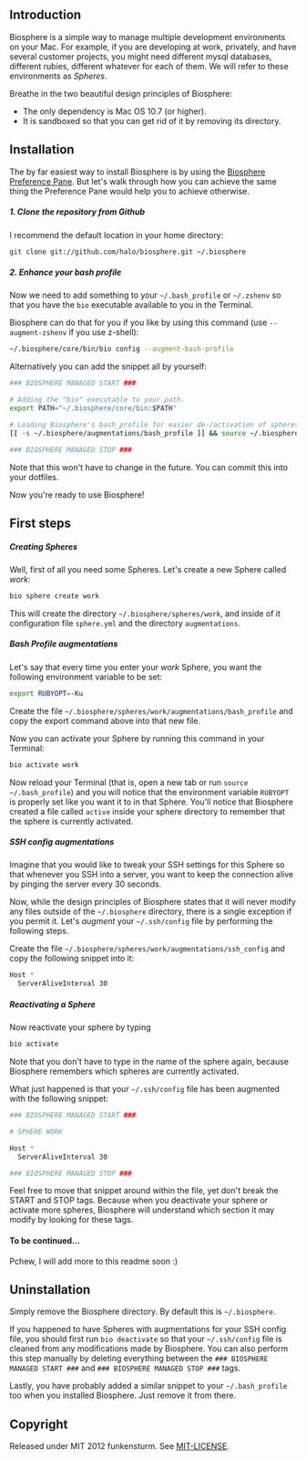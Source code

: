 ## Introduction

Biosphere is a simple way to manage multiple development environments on your Mac. For example, if you are developing at work, privately, and have several customer projects, you might need different mysql databases, different rubies, different whatever for each of them. We will refer to these environments as *Spheres*.

Breathe in the two beautiful design principles of Biosphere:

- The only dependency is Mac OS 10.7 (or higher).
- It is sandboxed so that you can get rid of it by removing its directory.

## Installation

The by far easiest way to install Biosphere is by using the [Biosphere Preference Pane](https://github.com/halo/BiospherePane). But let's walk through how you can achieve the same thing the Preference Pane would help you to achieve otherwise.

##### 1. Clone the repository from Github

I recommend the default location in your home directory:

```bash
git clone git://github.com/halo/biosphere.git ~/.biosphere
```

##### 2. Enhance your bash profile

Now we need to add something to your `~/.bash_profile` or `~/.zshenv` so that you have the `bio` executable available to you in the Terminal.

Biosphere can do that for you if you like by using this command (use `--augment-zshenv` if you use z-shell):

```bash
~/.biosphere/core/bin/bio config --augment-bash-profile
```

Alternatively you can add the snippet all by yourself:

```bash
### BIOSPHERE MANAGED START ###

# Adding the "bio" executable to your path.
export PATH="~/.biosphere/core/bin:$PATH"

# Loading Biosphere's bash_profile for easier de-/activation of spheres.
[[ -s ~/.biosphere/augmentations/bash_profile ]] && source ~/.biosphere/augmentations/bash_profile

### BIOSPHERE MANAGED STOP ###
```

Note that this won't have to change in the future. You can commit this into your dotfiles.

Now you're ready to use Biosphere!

## First steps

##### Creating Spheres

Well, first of all you need some Spheres. Let's create a new Sphere called *work*:

```bash
bio sphere create work
```

This will create the directory `~/.biosphere/spheres/work`, and inside of it configuration file `sphere.yml` and the directory `augmentations`.

##### Bash Profile augmentations

Let's say that every time you enter your *work* Sphere, you want the following environment variable to be set:

```bash
export RUBYOPT=-Ku
```

Create the file `~/.biosphere/spheres/work/augmentations/bash_profile` and copy the export command above into that new file.

Now you can activate your Sphere by running this command in your Terminal:

```bash
bio activate work
```

Now reload your Terminal (that is, open a new tab or run `source ~/.bash_profile`) and you will notice that the environment variable `RUBYOPT` is properly set like you want it to in that Sphere. You'll notice that Biosphere created a file called `active` inside your sphere directory to remember that the sphere is currently activated.

##### SSH config augmentations

Imagine that you would like to tweak your SSH settings for this Sphere so that whenever you SSH into a server, you want to keep the connection alive by pinging the server every 30 seconds.

Now, while the design principles of Biosphere states that it will never modify any files outside of the `~/.biosphere` directory, there is a single exception if you permit it. Let's *augment* your `~/.ssh/config` file by performing the following steps.

Create the file `~/.biosphere/spheres/work/augmentations/ssh_config` and copy the following snippet into it:

```bash
Host *
  ServerAliveInterval 30
```

##### Reactivating a Sphere

Now reactivate your sphere by typing

```bash
bio activate
```

Note that you don't have to type in the name of the sphere again, because Biosphere remembers which spheres are currently activated.

What just happened is that your `~/.ssh/config` file has been augmented with the following snippet:

```bash
### BIOSPHERE MANAGED START ###

# SPHERE WORK

Host *
  ServerAliveInterval 30

### BIOSPHERE MANAGED STOP ###
```

Feel free to move that snippet around within the file, yet don't break the START and STOP tags. Because when you deactivate your sphere or activate more spheres, Biosphere will understand which section it may modify by looking for these tags.


#### To be continued...

Pchew, I will add more to this readme soon :)


## Uninstallation

Simply remove the Biosphere directory. By default this is `~/.biosphere`.

If you happened to have Spheres with augmentations for your SSH config file, you should first run `bio deactivate` so that your `~/.ssh/config` file is cleaned from any modifications made by Biosphere. You can also perform this step manually by deleting everything between the `### BIOSPHERE MANAGED START ###` and `### BIOSPHERE MANAGED STOP ###` tags.

Lastly, you have probably added a similar snippet to your `~/.bash_profile` too when you installed Biosphere. Just remove it from there.

## Copyright

Released under MIT 2012 funkensturm. See [MIT-LICENSE](http://github.com/halo/biosphere/blob/master/MIT-LICENSE).
